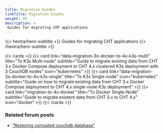 ```yaml
---
title: Migration Guides
linkTitle: Migration Guides
weight: 30
description: >
 Guides for migrating CHT applications
---
```


{{< hextra/hero-subtitle >}}
  Guides for migrating CHT applications
{{< /hextra/hero-subtitle >}}

{{< cards >}}
  {{< card link="data-migration-3x-docker-to-4x-k3s-multi" title="To K3s Multi-node" subtitle="Guide to migrate existing data from CHT 3.x Docker Compose deployment to CHT 4.x clustered K3s deployment with 3 CouchDB nodes" icon="kubernetes" >}}
  {{< card link="data-migration-3x-docker-to-4x-k3s-single" title="To K3s Single-node" icon="kubernetes" subtitle="Guide on how to migrate existing data from CHT 3.x Docker Compose deployment to CHT 4.x single-node K3s deployment" >}}
  {{< card link="migration-to-4x-docker" title="To Docker Single-Node" subtitle="Guide to migrate existent data from CHT 3.x to CHT 4.x" icon="docker" >}}
{{< /cards >}}

### Related forum posts
- ["Restoring corrupted couchdb database"](https://forum.communityhealthtoolkit.org/t/restoring-corrupted-couchdb-database/4551/1)
